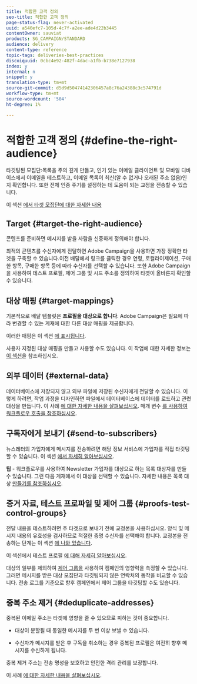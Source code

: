 ```yaml
---
title: 적합한 고객 정의
seo-title: 적합한 고객 정의
page-status-flag: never-activated
uuid: a540efc7-105d-4c7f-a2ee-ade4d22b3445
contentOwner: sauviat
products: SG_CAMPAIGN/STANDARD
audience: delivery
content-type: reference
topic-tags: deliveries-best-practices
discoiquuid: 0cbc4e92-482f-4dac-a1fb-b738e7127938
index: y
internal: n
snippet: y
translation-type: tm+mt
source-git-commit: d5d9d50474142306457a8c76a24388c3c574791d
workflow-type: tm+mt
source-wordcount: '504'
ht-degree: 1%

---
```



# 적합한 고객 정의 {#define-the-right-audience}

타깃팅된 모집단:목록을 주의 깊게 만들고, 인기 있는 이메일 클라이언트 및 모바일 디바이스에서 이메일을 테스트하고, 이메일 목록이 최신(알 수 없거나 오래된 주소 없음)인지 확인합니다. 또한 전체 인증 주기를 설정하는 데 도움이 되는 교정을 전송할 수 있습니다.

이 섹션 [에서 타겟 모집단에 대한 자세한 내용](../../audiences/using/selecting-an-audience-in-a-message.md)

## Target {#target-the-right-audience}

콘텐츠를 준비하면 메시지를 받을 사람을 신중하게 정의해야 합니다.

최적의 콘텐츠를 수신자에게 전달하면 Adobe Campaign을 사용하면 가장 정확한 타겟을 구축할 수 있습니다.이전 배달에서 링크를 클릭한 경우 연령, 로컬라이제이션, 구매한 항목, 구매한 항목 등에 따라 수신자를 선택할 수 있습니다. 또한 Adobe Campaign을 사용하여 테스트 프로필, 제어 그룹 및 시드 주소를 정의하여 타겟이 올바른지 확인할 수 있습니다.

## 대상 매핑 {#target-mappings}

기본적으로 배달 템플릿은 **프로필을 대상으로 합니다**. Adobe Campaign은 필요에 따라 변경할 수 있는 게재에 대한 다른 대상 매핑을 제공합니다.

이러한 매핑은 이 섹션 [에 표시됩니다](../../automating/using/query.md#targeting-dimensions-and-resources).

사용자 지정된 대상 매핑을 만들고 사용할 수도 있습니다. 이 작업에 대한 자세한 정보는 [이 섹션](../../administration/using/target-mappings-in-campaign.md)을 참조하십시오.

## 외부 데이터 {#external-data}

데이터베이스에 저장되지 않고 외부 파일에 저장된 수신자에게 전달할 수 있습니다. 이렇게 하려면, 작업 과정을 디자인하면 파일에서 데이터베이스에 데이터를 로드하고 관련 대상을 만듭니다.  이 사례 [에 대한 자세한 내용을 살펴보십시오](../../automating/using/use-case-calling-workflow.md). 매개 변수 [를 사용하여 워크플로우 호출을 참조하십시오](../../automating/using/calling-a-workflow-with-external-parameters.md).

## 구독자에게 보내기 {#send-to-subscribers}

뉴스레터의 가입자에게 메시지를 전송하려면 해당 정보 서비스에 가입자를 직접 타깃팅할 수 있습니다. 이 섹션 [에서 자세히 알아보십시오](../../audiences/using/about-subscriptions.md).

**팁** - 워크플로우를 사용하여 Newsletter 가입자를 대상으로 하는 목록 대상자를 만들 수 있습니다. 그런 다음 게재에서 이 대상을 선택할 수 있습니다. 자세한 내용은 목록 대상 [만들기를 참조하십시오](../../audiences/using/creating-audiences.md#creating-list-audiences).

## 증거 자료, 테스트 프로파일 및 제어 그룹 {#proofs-test-control-groups}

전달 내용을 테스트하려면 주 타겟으로 보내기 전에 교정본을 사용하십시오.
양식 및 메시지 내용의 유효성을 검사하므로 적절한 증명 수신자를 선택해야 합니다. 교정본을 전송하는 단계는 이 섹션 [에 나와 있습니다](../../sending/using/sending-proofs.md).

이 섹션에서 테스트 프로필 [에 대해 자세히 알아보십시오](../../audiences/using/managing-test-profiles.md).

대상의 일부를 제외하여 [제어 그룹을](../../sending/using/control-group.md) 사용하여 캠페인의 영향력을 측정할 수 있습니다. 그러면 메시지를 받은 대상 모집단과 타깃팅되지 않은 연락처의 동작을 비교할 수 있습니다. 전송 로그를 기준으로 향후 캠페인에서 제어 그룹을 타깃팅할 수도 있습니다.

## 중복 주소 제거 {#deduplicate-addresses}

중복된 이메일 주소는 타겟에 영향을 줄 수 있으므로 피하는 것이 중요합니다.

* 대상이 분할될 때 동일한 메시지를 두 번 이상 보낼 수 있습니다.

* 수신자가 메시지를 받은 후 구독을 취소하는 경우 중복된 프로필은 여전히 향후 메시지를 수신하게 됩니다.

중복 제거 주소는 전송 명성을 보호하고 안전한 격리 관리를 보장합니다.

이 사례 [에 대한 자세한 내용을 살펴보십시오](../../automating/using/deduplicating-data-imported-file.md).
